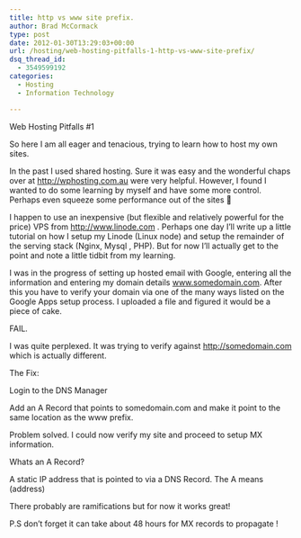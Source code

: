 ```yaml
---
title: http vs www site prefix.
author: Brad McCormack
type: post
date: 2012-01-30T13:29:03+00:00
url: /hosting/web-hosting-pitfalls-1-http-vs-www-site-prefix/
dsq_thread_id:
  - 3549599192
categories:
  - Hosting
  - Information Technology

---
```

Web Hosting Pitfalls #1

So here I am all eager and tenacious, trying to learn how to host my own sites.

In the past I used shared hosting. Sure it was easy and the wonderful chaps over at http://wphosting.com.au were very helpful. However, I found I wanted to do some learning by myself and have some more control. Perhaps even squeeze some performance out of the sites 🙂

I happen to use an inexpensive (but flexible and relatively powerful for the price) VPS from http://www.linode.com . Perhaps one day I&#8217;ll write up a little tutorial on how I setup my Linode (Linux node) and setup the remainder of the serving stack (Nginx, Mysql , PHP). But for now I&#8217;ll actually get to the point and note a little tidbit from my learning.

I was in the progress of setting up hosted email with Google, entering all the information and entering my domain details www.somedomain.com. After this you have to verify your domain via one of the many ways listed on the Google Apps setup process. I uploaded a file and figured it would be a piece of cake.

FAIL.

I was quite perplexed. It was trying to verify against http://somedomain.com which is actually different.

The Fix:
  
Login to the DNS Manager
  
Add an A Record that points to somedomain.com and make it point to the same location as the www prefix.

Problem solved. I could now verify my site and proceed to setup MX information.

Whats an A Record?
  
A static IP address that is pointed to via a DNS Record. The A means (address)

There probably are ramifications but for now it works great!

P.S don&#8217;t forget it can take about 48 hours for MX records to propagate !